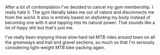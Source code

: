 After a lot of contemplation I've decided to cancel my gym membership. I really hate it. The gym literally takes me out of nature and disconnects me from the world. It also is entirely based on _defeating_ my body instead of becoming one with it and tapping into its natural power. That sounds like a lot of hippy shit but that's just me.

I've really been enjoying these slow hard tail MTB rides around town on all the greenways and trail and gravel sections, so much so that I'm seriously considering light-weight MTB bike packing again.